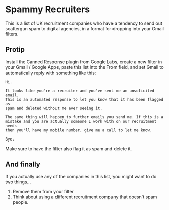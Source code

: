 Spammy Recruiters
=================

This is a list of UK recruitment companies who have a tendency to send out scattergun spam to digital agencies, in a format for dropping into your Gmail filters.

## Protip ##

Install the Canned Response plugin from Google Labs, create a new filter in your Gmail / Google Apps, paste this list into the From field, and set Gmail to automatically reply with something like this:

    Hi.

    It looks like you're a recruiter and you've sent me an unsolicited email.
    This is an automated response to let you know that it has been flagged as
    spam and deleted without me ever seeing it.

    The same thing will happen to further emails you send me. If this is a 
    mistake and you are actually someone I work with on our recruitment needs
    then you'll have my mobile number, give me a call to let me know.

    Bye.

Make sure to have the filter also flag it as spam and delete it.

##  And finally ##

If you actually use any of the companies in this list, you might want to do two things...

1) Remove them from your filter
2) Think about using a different recruitment company that doesn't spam people.